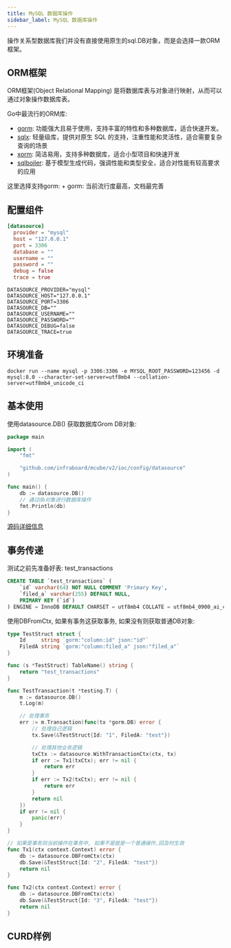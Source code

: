 ```yaml
---
title: MySQL 数据库操作
sidebar_label: MySQL 数据库操作
---
```


操作关系型数据库我们并没有直接使用原生的sql.DB对象，而是会选择一款ORM框架。

## ORM框架

ORM框架(Object Relational Mapping) 是将数据库表与对象进行映射，从而可以通过对象操作数据库表。

Go中最流行的ORM库:
+ [gorm](https://github.com/go-gorm/gorm): 功能强大且易于使用，支持丰富的特性和多种数据库，适合快速开发。 
+ [sqlx](https://github.com/jmoiron/sqlx): 轻量级库，提供对原生 SQL 的支持，注重性能和灵活性，适合需要复杂查询的场景
+ [xorm](https://gitea.com/xorm/xorm): 简洁易用，支持多种数据库，适合小型项目和快速开发
+ [sqlboiler](https://github.com/volatiletech/sqlboiler): 基于模型生成代码，强调性能和类型安全，适合对性能有较高要求的应用

这里选择支持gorm:
	+ gorm: 当前流行度最高，文档最完善

## 配置组件

```toml tab
[datasource]
  provider = "mysql"
  host = "127.0.0.1"
  port = 3306
  database = ""
  username = ""
  password = ""
  debug = false
  trace = true
```

```env tab
DATASOURCE_PROVIDER="mysql"
DATASOURCE_HOST="127.0.0.1"
DATASOURCE_PORT=3306
DATASOURCE_DB=""
DATASOURCE_USERNAME=""
DATASOURCE_PASSWORD=""
DATASOURCE_DEBUG=false
DATASOURCE_TRACE=true
```

## 环境准备

```
docker run --name mysql -p 3306:3306 -e MYSQL_ROOT_PASSWORD=123456 -d mysql:8.0 --character-set-server=utf8mb4 --collation-server=utf8mb4_unicode_ci
```

## 基本使用

使用datasource.DB() 获取数据库Grom DB对象:
```go
package main

import (
	"fmt"

	"github.com/infraboard/mcube/v2/ioc/config/datasource"
)

func main() {
	db := datasource.DB()
	// 通过db对象进行数据库操作
	fmt.Println(db)
}
```

[源码详细信息](https://github.com/infraboard/mcube/blob/master/ioc/config/datasource/grom.go#L28-L35)

## 事务传递

测试之前先准备好表: test_transactions
```sql
CREATE TABLE `test_transactions` (
    `id` varchar(64) NOT NULL COMMENT 'Primary Key',
    `filed_a` varchar(255) DEFAULT NULL,
    PRIMARY KEY (`id`)
) ENGINE = InnoDB DEFAULT CHARSET = utf8mb4 COLLATE = utf8mb4_0900_ai_ci
```

使用DBFromCtx, 如果有事务这获取事务, 如果没有则获取普通DB对象:
```go
type TestStruct struct {
	Id     string `gorm:"column:id" json:"id"`
	FiledA string `gorm:"column:filed_a" json:"filed_a"`
}

func (s *TestStruct) TableName() string {
	return "test_transactions"
}

func TestTransaction(t *testing.T) {
	m := datasource.DB()
	t.Log(m)

	// 处理事务
	err := m.Transaction(func(tx *gorm.DB) error {
		// 处理自己逻辑
		tx.Save(&TestStruct{Id: "1", FiledA: "test"})

		// 处理其他业务逻辑
		txCtx := datasource.WithTransactionCtx(ctx, tx)
		if err := Tx1(txCtx); err != nil {
			return err
		}
		if err := Tx2(txCtx); err != nil {
			return err
		}
		return nil
	})
	if err != nil {
		panic(err)
	}
}

// 如果是事务则当前操作在事务中, 如果不是就是一个普通操作,回及时生效
func Tx1(ctx context.Context) error {
	db := datasource.DBFromCtx(ctx)
	db.Save(&TestStruct{Id: "2", FiledA: "test"})
	return nil
}

func Tx2(ctx context.Context) error {
	db := datasource.DBFromCtx(ctx)
	db.Save(&TestStruct{Id: "3", FiledA: "test"})
	return nil
}
```

## CURD样例

